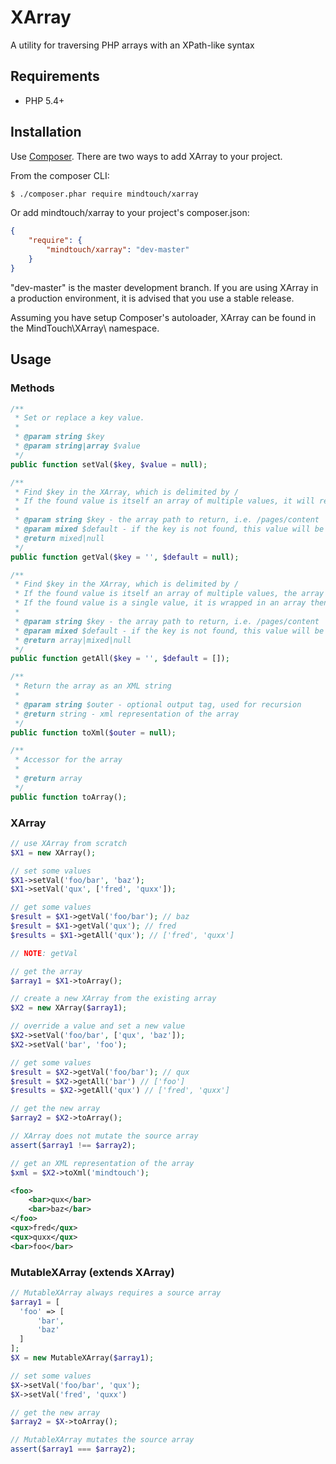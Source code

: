 # XArray
A utility for traversing PHP arrays with an XPath-like syntax

## Requirements
* PHP 5.4+

## Installation
Use [Composer](https://getcomposer.org/). There are two ways to add XArray to your project.

From the composer CLI:
```sh
$ ./composer.phar require mindtouch/xarray
```

Or add mindtouch/xarray to your project's composer.json:
```json
{
    "require": {
        "mindtouch/xarray": "dev-master"
    }
}
```
"dev-master" is the master development branch. If you are using XArray in a production environment, it is advised that you use a stable release.

Assuming you have setup Composer's autoloader, XArray can be found in the MindTouch\XArray\ namespace.

## Usage

### Methods
```php
/**
 * Set or replace a key value.
 *
 * @param string $key
 * @param string|array $value
 */
public function setVal($key, $value = null);

/**
 * Find $key in the XArray, which is delimited by /
 * If the found value is itself an array of multiple values, it will return the value of key '0'.
 *
 * @param string $key - the array path to return, i.e. /pages/content
 * @param mixed $default - if the key is not found, this value will be returned
 * @return mixed|null
 */
public function getVal($key = '', $default = null);

/**
 * Find $key in the XArray, which is delimited by /
 * If the found value is itself an array of multiple values, the array is returned.
 * If the found value is a single value, it is wrapped in an array then returned.
 *
 * @param string $key - the array path to return, i.e. /pages/content
 * @param mixed $default - if the key is not found, this value will be returned
 * @return array|mixed|null
 */
public function getAll($key = '', $default = []);

/**
 * Return the array as an XML string
 *
 * @param string $outer - optional output tag, used for recursion
 * @return string - xml representation of the array
 */
public function toXml($outer = null);

/**
 * Accessor for the array
 *
 * @return array
 */
public function toArray();
```

### XArray
```php
// use XArray from scratch
$X1 = new XArray();

// set some values
$X1->setVal('foo/bar', 'baz');
$X1->setVal('qux', ['fred', 'quxx']);

// get some values
$result = $X1->getVal('foo/bar'); // baz
$result = $X1->getVal('qux'); // fred
$results = $X1->getAll('qux'); // ['fred', 'quxx']

// NOTE: getVal

// get the array
$array1 = $X1->toArray();

// create a new XArray from the existing array
$X2 = new XArray($array1);

// override a value and set a new value
$X2->setVal('foo/bar', ['qux', 'baz']);
$X2->setVal('bar', 'foo');

// get some values
$result = $X2->getVal('foo/bar'); // qux
$result = $X2->getAll('bar') // ['foo']
$results = $X2->getAll('qux') // ['fred', 'quxx']

// get the new array
$array2 = $X2->toArray();

// XArray does not mutate the source array
assert($array1 !== $array2);

// get an XML representation of the array
$xml = $X2->toXml('mindtouch');
```
```xml
<foo>
    <bar>qux</bar>
    <bar>baz</bar>
</foo>
<qux>fred</qux>
<qux>quxx</qux>
<bar>foo</bar>
```

### MutableXArray (extends XArray)
```php
// MutableXArray always requires a source array
$array1 = [
  'foo' => [
      'bar',
      'baz'
  ]
];
$X = new MutableXArray($array1);

// set some values
$X->setVal('foo/bar', 'qux');
$X->setVal('fred', 'quxx')

// get the new array
$array2 = $X->toArray();

// MutableXArray mutates the source array
assert($array1 === $array2);
```
